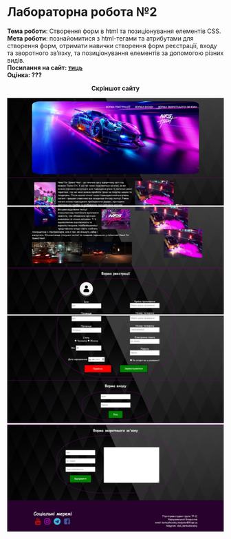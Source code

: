 <h1>Лабораторна робота №2</h1>
<b>Тема роботи</b>: Створення форм в html та позиціонування елементів CSS.<br>
<b>Мета роботи</b>: познайомитися з html-тегами та атрибутами для створення форм,
отримати навички створення форм реєстрації, входу та зворотного зв’язку, та
позиціонування елементів за допомогою різних видів.<br>
<b>
<b>Посилання на сайт: <a href="https://karkuh.github.io/WEB_lab2/">тиць</a></b><br>
<b>Оцінка: ???</b><br>
<p align="center">Скріншот сайту</p>
<p><img src="https://github.com/karkuh/WEB_lab2/blob/master/screenshots/screen1.jpg">
<img src="https://github.com/karkuh/WEB_lab2/blob/master/screenshots/screen2.jpg">
<img src="https://github.com/karkuh/WEB_lab2/blob/master/screenshots/screen3.jpg">
<img src="https://github.com/karkuh/WEB_lab2/blob/master/screenshots/screen4.jpg">
  
</p>

